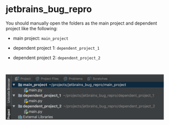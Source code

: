 # jetbrains_bug_repro



You should manually open the folders as the main project and dependent project like the following:

- main project: `main_project`

- dependent project 1: `dependent_project_1`

- dependent project 2: `dependent_project_2`

  ​

![project-structure](project-structure.png)